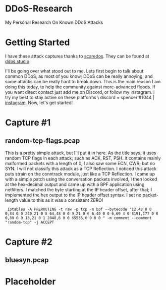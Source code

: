 # DDoS-Research
My Personal Research On Known DDoS Attacks 

# Getting Started 

I have these attack captures thanks to [scaredos](https://github.com/scaredos). They can be found at [ddos.studio](http://www.ddos.studio/pkts)

I'll be going over what stood out to me. Lets first begin to talk about common DDoS, as most of you know; DDoS can be really annoying, and some attacks can be really hard to break down. This is the main reason I am doing this today, to help the community against more-advanced floods. If you want direct contact just add me on Discord, or follow my instagram. I try my best to stay active on these platforms \\ discord = spencer'#1044 | [instagram](https://instagram.com/vucixc). Now, let's get started!

# Capture #1

## random-tcp-flags.pcap

This is a pretty simple attack, but I'll put it in here. As the title says, it uses random TCP flags in each attack; such as ACK, RST, PSH. It contains mainly malformed packets with a length of 0, I also saw some ECN, CWR; but no SYN. I will not classify this attack as a TCP Reflection. I noticed this attack puts strain on the conntrack module, just like a TCP Reflection. I came up with a simple patch using the conversation packets involved, I then looked at the hex-decimal output and came up with a BPF application using netfilters. I matched the byte starting at the IP header offset, after that; I implemented the hex output to the IP header offset syntax. I set no packet-length value to this as it was a consistent ZERO!

`` iptables -A PREROUTING -t raw -p tcp -m bpf --bytecode "12,48 0 0 0,84 0 0 240,21 0 8 64,48 0 0 9,21 0 6 6,40 0 0 6,69 4 0 8191,177 0 0 0,80 0 0 13,21 0 1 2048,6 0 0 65535,6 0 0 0 " -m comment --comment "random-tcp" -j ACCEPT``

# Capture #2

## bluesyn.pcap

# Placeholder


